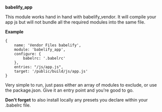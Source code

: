 **babelify_app**

This module works hand in hand with babelify_vendor. It will compile your app js but will not bundle all the required modules into the same file.

**Example**
```
{
    name: 'Vendor Files babelify',
    module: 'babelify_app',
    configure: {
        babelrc: '.babelrc'
    },
    entries: "/js/app.js",
    target: '/public/build/js/app.js'
}
```
Very simple to run, just pass either an array of modules to exclude, or use the package.json. Give it an entry point and you're good to go.

**Don't forget** to also install locally any presets you declare within your .babelrc file.